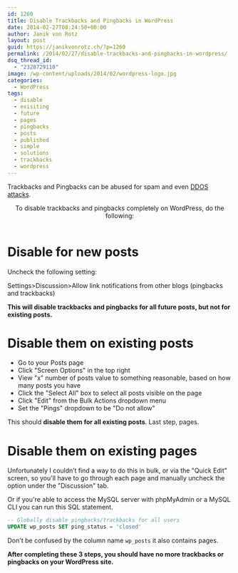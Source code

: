 ```yaml
---
id: 1260
title: Disable Trackbacks and Pingbacks in WordPress
date: 2014-02-27T08:24:50+00:00
author: Janik von Rotz
layout: post
guid: https://janikvonrotz.ch/?p=1260
permalink: /2014/02/27/disable-trackbacks-and-pingbacks-in-wordpress/
dsq_thread_id:
  - "2328729110"
image: /wp-content/uploads/2014/02/wordpress-logo.jpg
categories:
  - WordPress
tags:
  - disable
  - exisiting
  - future
  - pages
  - pingbacks
  - posts
  - published
  - simple
  - solutions
  - trackbacks
  - wordpress
---
```

Trackbacks and Pingbacks can be abused for spam and even <a href="https://krebsonsecurity.com/2014/03/blogs-of-war-dont-be-cannon-fodder/" title="DDOS attacks">DDOS attacks</a>.

<header>To disable trackbacks and pingbacks completely on WordPress, do the following:

</header>

<div>
<h1>Disable for new posts</h1>
Uncheck the following setting:

Settings>Discussion>Allow link notifications from other blogs (pingbacks and trackbacks)

<!--more-->

<strong>This will disable trackbacks and pingbacks for all future posts, but not for existing posts.</strong>
<h1>Disable them on existing posts</h1>
<ul>
    <li>Go to your Posts page</li>
    <li>Click "Screen Options" in the top right</li>
    <li>View "x" number of posts value to something reasonable, based on how many posts you have</li>
    <li>Click the "Select All" box to select all posts visible on the page</li>
    <li>Click "Edit" from the Bulk Actions dropdown menu</li>
    <li>Set the "Pings" dropdown to be "Do not allow"</li>
</ul>
This should <strong>disable them for all existing posts</strong>. Last step, pages.
<h1>Disable them on existing pages</h1>

Unfortunately I couldn’t find a way to do this in bulk, or via the "Quick Edit" screen, so you'll have to go through each page and manually uncheck the option under the "Discussion" tab.

Or if you're able to access the MySQL server with phpMyAdmin or a MySQL CLI you can run this SQL statement.

```sql
-- Globally disable pingbacks/trackbacks for all users
UPDATE wp_posts SET ping_status = 'closed'
```

Don't be confused by the column name `wp_posts` it also contains pages.

<strong>After completing these 3 steps, you should have no more trackbacks or pingbacks on your WordPress site.</strong>

</div>